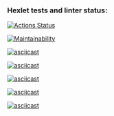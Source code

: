 ### Hexlet tests and linter status:
[![Actions Status](https://github.com/alisa-kz/python-project-49/actions/workflows/hexlet-check.yml/badge.svg)](https://github.com/alisa-kz/python-project-49/actions)

[![Maintainability](https://api.codeclimate.com/v1/badges/ce98e1ebc9372648e7ce/maintainability)](https://codeclimate.com/github/alisa-kz/python-project-49/maintainability)

[![asciicast](https://asciinema.org/a/5uMQ2ItE3WNdXD9QMklkAutG0.svg)](https://asciinema.org/a/5uMQ2ItE3WNdXD9QMklkAutG0)

[![asciicast](https://asciinema.org/a/SwoLYe5leB1LAUX3ODS9UAhcz.svg)](https://asciinema.org/a/SwoLYe5leB1LAUX3ODS9UAhcz)

[![asciicast](https://asciinema.org/a/zs6cOTF1lx7y64XDbolUVjKv0.svg)](https://asciinema.org/a/zs6cOTF1lx7y64XDbolUVjKv0)

[![asciicast](https://asciinema.org/a/MYljo0FpSklELrKBjZkatVYdG.svg)](https://asciinema.org/a/MYljo0FpSklELrKBjZkatVYdG)

[![asciicast](https://asciinema.org/a/qH6kbKynt4y8OYaomAn5yKtvQ.svg)](https://asciinema.org/a/qH6kbKynt4y8OYaomAn5yKtvQ)
